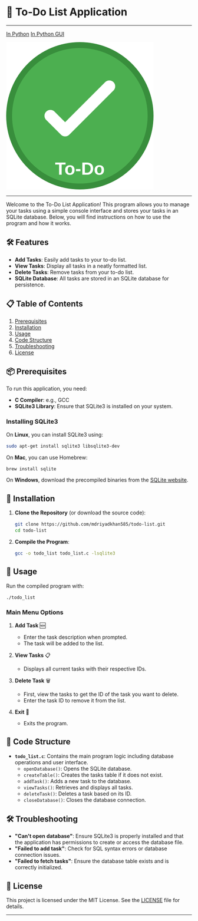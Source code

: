 # 📝 To-Do List Application
---
[In Python](https://github.com/mdriyadkhan585/todo-list-python)
[In Python GUI](https://github.com/mdriyadkhan585/todo-list-GUI)

![Logo](logo.svg)

---
Welcome to the To-Do List Application! This program allows you to manage your tasks using a simple console interface and stores your tasks in an SQLite database. Below, you will find instructions on how to use the program and how it works.

## 🛠️ Features

- **Add Tasks**: Easily add tasks to your to-do list.
- **View Tasks**: Display all tasks in a neatly formatted list.
- **Delete Tasks**: Remove tasks from your to-do list.
- **SQLite Database**: All tasks are stored in an SQLite database for persistence.

## 📋 Table of Contents

1. [Prerequisites](#prerequisites)
2. [Installation](#installation)
3. [Usage](#usage)
4. [Code Structure](#code-structure)
5. [Troubleshooting](#troubleshooting)
6. [License](#license)

## 📦 Prerequisites

To run this application, you need:

- **C Compiler**: e.g., GCC
- **SQLite3 Library**: Ensure that SQLite3 is installed on your system.

### Installing SQLite3

On **Linux**, you can install SQLite3 using:

```sh
sudo apt-get install sqlite3 libsqlite3-dev
```

On **Mac**, you can use Homebrew:

```sh
brew install sqlite
```

On **Windows**, download the precompiled binaries from the [SQLite website](https://www.sqlite.org/download.html).

## 🚀 Installation

1. **Clone the Repository** (or download the source code):

   ```sh
   git clone https://github.com/mdriyadkhan585/todo-list.git
   cd todo-list
   ```

2. **Compile the Program**:

   ```sh
   gcc -o todo_list todo_list.c -lsqlite3
   ```

## 📖 Usage

Run the compiled program with:

```sh
./todo_list
```

### Main Menu Options

1. **Add Task** 🆕
   - Enter the task description when prompted.
   - The task will be added to the list.

2. **View Tasks** 📋
   - Displays all current tasks with their respective IDs.

3. **Delete Task** 🗑️
   - First, view the tasks to get the ID of the task you want to delete.
   - Enter the task ID to remove it from the list.

4. **Exit** 🚪
   - Exits the program.

## 🔧 Code Structure

- **`todo_list.c`**: Contains the main program logic including database operations and user interface.
  - `openDatabase()`: Opens the SQLite database.
  - `createTable()`: Creates the tasks table if it does not exist.
  - `addTask()`: Adds a new task to the database.
  - `viewTasks()`: Retrieves and displays all tasks.
  - `deleteTask()`: Deletes a task based on its ID.
  - `closeDatabase()`: Closes the database connection.

## 🛠️ Troubleshooting

- **"Can't open database"**: Ensure SQLite3 is properly installed and that the application has permissions to create or access the database file.
- **"Failed to add task"**: Check for SQL syntax errors or database connection issues.
- **"Failed to fetch tasks"**: Ensure the database table exists and is correctly initialized.

## 📜 License

This project is licensed under the MIT License. See the [LICENSE](LICENSE) file for details.

---
